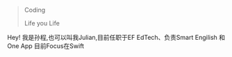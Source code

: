 > Coding
>  
>  Life you Life

Hey! 我是孙程,也可以叫我Julian,目前任职于EF EdTech、负责Smart Engilish 和 One App
目前Focus在Swift
